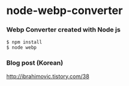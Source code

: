 # node-webp-converter
### Webp Converter created with Node js

```
$ npm install
$ node webp
```

### Blog post (Korean)

http://ibrahimovic.tistory.com/38